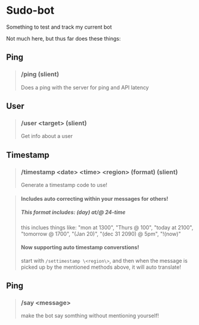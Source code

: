 # Sudo-bot
Something to test and track my current bot

Not much here, but thus far does these things:

## Ping
> ### \/ping (slient)
> Does a ping with the server for ping and API latency

## User
> ### \/user \<target\> (slient)
> Get info about a user

## Timestamp
> ### \/timestamp \<date\> \<time\> \<region\> (format) (slient)
> Generate a timestamp code to use!

> #### Includes auto correcting within your messages for others!
> ##### This format includes: (day) at/@ 24-time
> this inclues things like: "mon at 1300", "Thurs @ 100", "today at 2100", "tomorrow @ 1700", "(Jan 20)", "(dec 31 2090) @ 5pm", "!(now)"
> #### Now supporting auto timestamp converstions!
> start with `/settimestamp \<region\>`, and then when the message is picked up by the mentioned methods above, it will auto translate!

## Ping
> ### \/say \<message\>
> make the bot say somthing without mentioning yourself!
